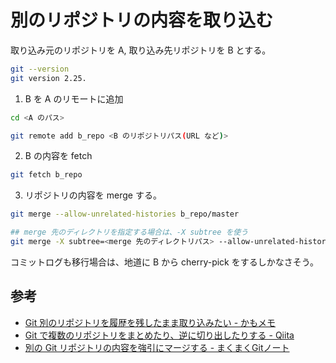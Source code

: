 # 別のリポジトリの内容を取り込む

取り込み元のリポジトリを A, 取り込み先リポジトリを B とする。

```bash
git --version
git version 2.25.
```

1. B を A のリモートに追加

```bash
cd <A のパス>

git remote add b_repo <B のリポジトリパス(URL など)>
```

2. B の内容を fetch

```bash
git fetch b_repo
```

3. リポジトリの内容を merge する。

```bash
git merge --allow-unrelated-histories b_repo/master

## merge 先のディレクトリを指定する場合は、-X subtree を使う
git merge -X subtree=<merge 先のディレクトリパス> --allow-unrelated-histories b_repo/master
```

コミットログも移行場合は、地道に B から cherry-pick をするしかなさそう。

## 参考

- [Git 別のリポジトリを履歴を残したまま取り込みたい - かもメモ](https://chaika.hatenablog.com/entry/2015/06/04/173401)
- [Git で複数のリポジトリをまとめたり、逆に切り出したりする - Qiita](https://qiita.com/uasi/items/77d41698630fef012f82)
- [別の Git リポジトリの内容を強引にマージする - まくまくGitノート](https://maku77.github.io/git/merge/merge-repo.html)
